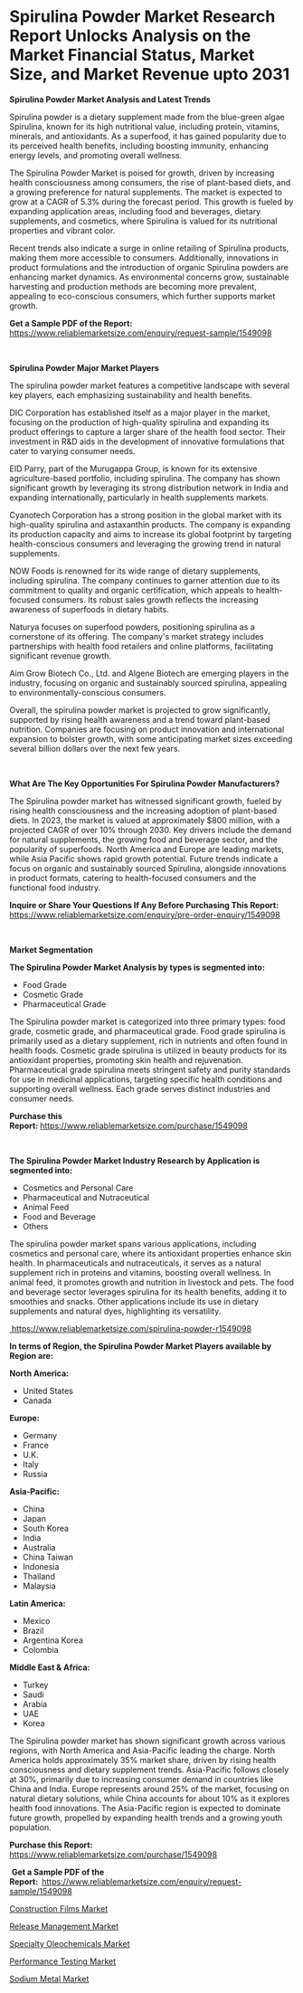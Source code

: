 <p><h1>Spirulina Powder Market Research Report Unlocks Analysis on the Market Financial Status, Market Size, and Market Revenue upto 2031</h1></p><p><strong>Spirulina Powder Market Analysis and Latest Trends</strong></p>
<p><p>Spirulina powder is a dietary supplement made from the blue-green algae Spirulina, known for its high nutritional value, including protein, vitamins, minerals, and antioxidants. As a superfood, it has gained popularity due to its perceived health benefits, including boosting immunity, enhancing energy levels, and promoting overall wellness.</p><p>The Spirulina Powder Market is poised for growth, driven by increasing health consciousness among consumers, the rise of plant-based diets, and a growing preference for natural supplements. The market is expected to grow at a CAGR of 5.3% during the forecast period. This growth is fueled by expanding application areas, including food and beverages, dietary supplements, and cosmetics, where Spirulina is valued for its nutritional properties and vibrant color.</p><p>Recent trends also indicate a surge in online retailing of Spirulina products, making them more accessible to consumers. Additionally, innovations in product formulations and the introduction of organic Spirulina powders are enhancing market dynamics. As environmental concerns grow, sustainable harvesting and production methods are becoming more prevalent, appealing to eco-conscious consumers, which further supports market growth.</p></p>
<p><strong>Get a Sample PDF of the Report:&nbsp;</strong> <a href="https://www.reliablemarketsize.com/enquiry/request-sample/1549098?utm_campaign=1105&utm_medium=2&utm_source=Github&utm_content=ia&utm_term=14112024&utm_id=spirulina-powder">https://www.reliablemarketsize.com/enquiry/request-sample/1549098</a></p>
<p>&nbsp;</p>
<p><strong>Spirulina Powder Major Market Players</strong></p>
<p><p>The spirulina powder market features a competitive landscape with several key players, each emphasizing sustainability and health benefits. </p><p>DIC Corporation has established itself as a major player in the market, focusing on the production of high-quality spirulina and expanding its product offerings to capture a larger share of the health food sector. Their investment in R&D aids in the development of innovative formulations that cater to varying consumer needs.</p><p>EID Parry, part of the Murugappa Group, is known for its extensive agriculture-based portfolio, including spirulina. The company has shown significant growth by leveraging its strong distribution network in India and expanding internationally, particularly in health supplements markets.</p><p>Cyanotech Corporation has a strong position in the global market with its high-quality spirulina and astaxanthin products. The company is expanding its production capacity and aims to increase its global footprint by targeting health-conscious consumers and leveraging the growing trend in natural supplements.</p><p>NOW Foods is renowned for its wide range of dietary supplements, including spirulina. The company continues to garner attention due to its commitment to quality and organic certification, which appeals to health-focused consumers. Its robust sales growth reflects the increasing awareness of superfoods in dietary habits.</p><p>Naturya focuses on superfood powders, positioning spirulina as a cornerstone of its offering. The company's market strategy includes partnerships with health food retailers and online platforms, facilitating significant revenue growth.</p><p>Aim Grow Biotech Co., Ltd. and Algene Biotech are emerging players in the industry, focusing on organic and sustainably sourced spirulina, appealing to environmentally-conscious consumers.</p><p>Overall, the spirulina powder market is projected to grow significantly, supported by rising health awareness and a trend toward plant-based nutrition. Companies are focusing on product innovation and international expansion to bolster growth, with some anticipating market sizes exceeding several billion dollars over the next few years.</p></p>
<p>&nbsp;</p>
<p><strong>What Are The Key Opportunities For Spirulina Powder Manufacturers?</strong></p>
<p><p>The Spirulina powder market has witnessed significant growth, fueled by rising health consciousness and the increasing adoption of plant-based diets. In 2023, the market is valued at approximately $800 million, with a projected CAGR of over 10% through 2030. Key drivers include the demand for natural supplements, the growing food and beverage sector, and the popularity of superfoods. North America and Europe are leading markets, while Asia Pacific shows rapid growth potential. Future trends indicate a focus on organic and sustainably sourced Spirulina, alongside innovations in product formats, catering to health-focused consumers and the functional food industry.</p></p>
<p><strong>Inquire or Share Your Questions If Any Before Purchasing This Report:</strong> <a href="https://www.reliablemarketsize.com/enquiry/pre-order-enquiry/1549098?utm_campaign=1105&utm_medium=2&utm_source=Github&utm_content=ia&utm_term=14112024&utm_id=spirulina-powder">https://www.reliablemarketsize.com/enquiry/pre-order-enquiry/1549098</a></p>
<p>&nbsp;</p>
<p><strong>Market Segmentation</strong></p>
<p><strong>The Spirulina Powder Market Analysis by types is segmented into:</strong></p>
<p><ul><li>Food Grade</li><li>Cosmetic Grade</li><li>Pharmaceutical Grade</li></ul></p>
<p><p>The Spirulina powder market is categorized into three primary types: food grade, cosmetic grade, and pharmaceutical grade. Food grade spirulina is primarily used as a dietary supplement, rich in nutrients and often found in health foods. Cosmetic grade spirulina is utilized in beauty products for its antioxidant properties, promoting skin health and rejuvenation. Pharmaceutical grade spirulina meets stringent safety and purity standards for use in medicinal applications, targeting specific health conditions and supporting overall wellness. Each grade serves distinct industries and consumer needs.</p></p>
<p><strong>Purchase this Report:&nbsp;</strong><a href="https://www.reliablemarketsize.com/purchase/1549098?utm_campaign=1105&utm_medium=2&utm_source=Github&utm_content=ia&utm_term=14112024&utm_id=spirulina-powder">https://www.reliablemarketsize.com/purchase/1549098</a></p>
<p>&nbsp;</p>
<p><strong>The Spirulina Powder Market Industry Research by Application is segmented into:</strong></p>
<p><ul><li>Cosmetics and Personal Care</li><li>Pharmaceutical and Nutraceutical</li><li>Animal Feed</li><li>Food and Beverage</li><li>Others</li></ul></p>
<p><p>The spirulina powder market spans various applications, including cosmetics and personal care, where its antioxidant properties enhance skin health. In pharmaceuticals and nutraceuticals, it serves as a natural supplement rich in proteins and vitamins, boosting overall wellness. In animal feed, it promotes growth and nutrition in livestock and pets. The food and beverage sector leverages spirulina for its health benefits, adding it to smoothies and snacks. Other applications include its use in dietary supplements and natural dyes, highlighting its versatility.</p></p>
<p><a href="https://www.reliablemarketsize.com/spirulina-powder-r1549098?utm_campaign=1105&utm_medium=2&utm_source=Github&utm_content=ia&utm_term=14112024&utm_id=spirulina-powder">&nbsp;https://www.reliablemarketsize.com/spirulina-powder-r1549098</a></p>
<p><strong>In terms of Region, the Spirulina Powder Market Players available by Region are:</strong></p>
<p>
    <p> <strong> North America: </strong>
        <ul>
            <li>United States</li>
            <li>Canada</li>
        </ul>
        </p> 
    <p> <strong> Europe: </strong>
        <ul>
            <li>Germany</li>
            <li>France</li>
            <li>U.K.</li>
            <li>Italy</li>
            <li>Russia</li>
        </ul>
        </p> 
    <p> <strong> Asia-Pacific: </strong>
        <ul>
            <li>China</li>
            <li>Japan</li>
            <li>South Korea</li>
            <li>India</li>
            <li>Australia</li>
            <li>China Taiwan</li>
            <li>Indonesia</li>
            <li>Thailand</li>
            <li>Malaysia</li>
        </ul>
        </p> 
    <p> <strong> Latin America: </strong>
        <ul>
            <li>Mexico</li>
            <li>Brazil</li>
            <li>Argentina Korea</li>
            <li>Colombia</li>
        </ul>
        </p> 
    <p> <strong> Middle East & Africa: </strong>
        <ul>
            <li>Turkey</li>
            <li>Saudi</li>
            <li>Arabia</li>
            <li>UAE</li>
            <li>Korea</li>
        </ul>
    </p>
    </p>
<p><p>The Spirulina powder market has shown significant growth across various regions, with North America and Asia-Pacific leading the charge. North America holds approximately 35% market share, driven by rising health consciousness and dietary supplement trends. Asia-Pacific follows closely at 30%, primarily due to increasing consumer demand in countries like China and India. Europe represents around 25% of the market, focusing on natural dietary solutions, while China accounts for about 10% as it explores health food innovations. The Asia-Pacific region is expected to dominate future growth, propelled by expanding health trends and a growing youth population.</p></p>
<p><strong>Purchase this Report: </strong><a href="https://www.reliablemarketsize.com/purchase/1549098?utm_campaign=1105&utm_medium=2&utm_source=Github&utm_content=ia&utm_term=14112024&utm_id=spirulina-powder">https://www.reliablemarketsize.com/purchase/1549098</a></p>
<p>&nbsp;<strong>Get a Sample PDF of the Report:&nbsp;&nbsp;</strong><a href="https://www.reliablemarketsize.com/enquiry/request-sample/1549098?utm_campaign=1105&utm_medium=2&utm_source=Github&utm_content=ia&utm_term=14112024&utm_id=spirulina-powder">https://www.reliablemarketsize.com/enquiry/request-sample/1549098</a></p>
<p><strong></strong></p>
<p><p><a href="https://www.linkedin.com/pulse/construction-films-market-global-share-ranking-overall-sales-2riff?utm_campaign=1105&utm_medium=2&utm_source=Github&utm_content=ia&utm_term=14112024&utm_id=spirulina-powder">Construction Films Market</a></p><p><a href="https://issuu.com/reportprime-2/docs/release-management-market-size-2030_b9fdf5753813e5?utm_campaign=1105&utm_medium=2&utm_source=Github&utm_content=ia&utm_term=14112024&utm_id=spirulina-powder">Release Management Market</a></p><p><a href="https://github.com/NorbertYates/Market-Research-Report-List-7/blob/main/specialty-oleochemicals-market.md?utm_campaign=1105&utm_medium=2&utm_source=Github&utm_content=ia&utm_term=14112024&utm_id=spirulina-powder">Specialty Oleochemicals Market</a></p><p><a href="https://issuu.com/reportprime-2/docs/performance-testing-market-size-203_a76e18ff20c696?utm_campaign=1105&utm_medium=2&utm_source=Github&utm_content=ia&utm_term=14112024&utm_id=spirulina-powder">Performance Testing Market</a></p><p><a href="https://www.linkedin.com/pulse/pioneering-growth-analyzing-global-sodium-metal-market-dynamics-kdjgf?utm_campaign=1105&utm_medium=2&utm_source=Github&utm_content=ia&utm_term=14112024&utm_id=spirulina-powder">Sodium Metal Market</a></p></p>